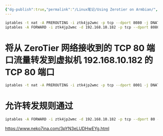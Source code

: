 ```yaml
---
{"dg-publish":true,"permalink":"/Linux笔记/Using Zerotier on Armbian/","tags":["Zerotier","Armbian","Linux"],"noteIcon":"","created":"2024-05-13T22:41:28.220+08:00","updated":"2024-05-30T22:02:40.392+08:00"}
---
```



```bash
iptables -t nat -A PREROUTING -i ztk4jp2wmc -p tcp --dport 8080 -j DNAT --to-destination 192.168.10.182:80
iptables -A FORWARD -i ztk4jp2wmc -d 192.168.10.182 -p tcp --dport 8080 -j ACCEPT
```



# 将从 ZeroTier 网络接收到的 TCP 80 端口流量转发到虚拟机 192.168.10.182 的 TCP 80 端口
```bash
iptables -t nat -A PREROUTING -i ztk4jp2wmc -p tcp --dport 8001 -j DNAT --to-destination 192.168.10.182:80
```

# 允许转发规则通过
```bash
iptables -A FORWARD -i ztk4jp2wmc -d 192.168.10.182 -p tcp --dport 80 -j ACCEPT
```


https://www.neko7ina.com/3pYN3eLUDHwEYg.html